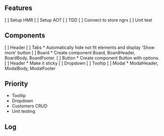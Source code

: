 ## Features
[ ] Setup HMR
[ ] Setup AOT
[ ] TDD
[ ] Connect to store ngrx
[ ] Unit test

## Components
[ ] Header
[ ] Tabs
    * Automatically hide not fit elements and display 'Show more' button
[ ] Board
    * Create component Board, BoardHeader, BoardBody, BoardFooter.
[ ] Button
    * Create component Button with options.
[ ] Header
    * Make it sticky
[ ] Dropdown
[ ] Tooltip
[ ] Modal
    * ModalHeader, ModalBody, ModalFooter

## Priority
* Tooltip
* Dropdown
* Customers CRUD
* Unit testing

## Log
